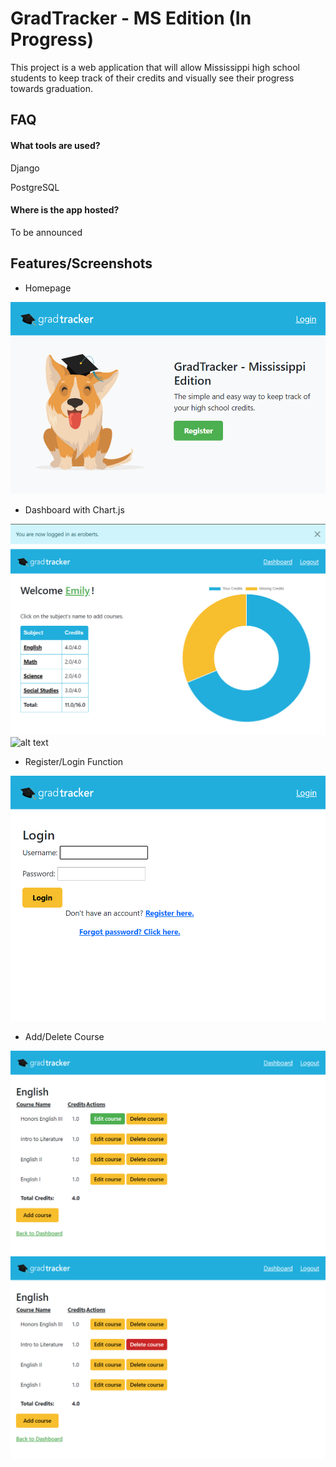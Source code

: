 
# GradTracker - MS Edition (In Progress)

This project is a web application that will allow Mississippi high school students to keep track of their credits and visually see their progress towards graduation.






## FAQ

#### What tools are used?

Django

PostgreSQL

#### Where is the app hosted?

To be announced




## Features/Screenshots
- Homepage

![alt text](screenshots/home.png)
- Dashboard with Chart.js 

![alt text](screenshots/dashboard.png)
![alt text](screenshots/dashboard_gif.png)
- Register/Login Function

![alt text](screenshots/login.png)
- Add/Delete Course

![alt text](screenshots/add.png)
![alt text](screenshots/delete.png)

